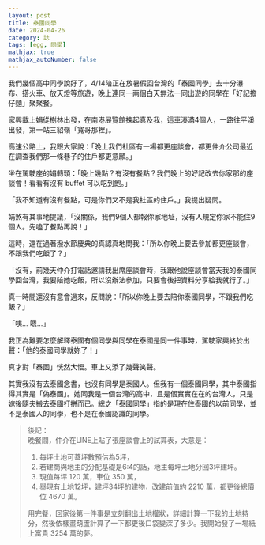 ```yaml
---
layout: post
title: 泰國同學
date: 2024-04-26
category: 誌
tags: [egg, 同學]
mathjax: true
mathjax_autoNumber: false
---
```


我們幾個高中同學說好了，4/14陪正在放暑假回台灣的「泰國同學」去十分瀑布、搭火車、放天燈等旅遊，晚上連同一兩個白天無法一同出遊的同學在「好記擔仔麵」聚聚餐。

<!--more-->
 
家興載上娟從樹林出發，在南港展覽館揀起真及我，這車湊滿4個人，一路往平溪出發，第一站三貂嶺「寬哥那裡」。

高速公路上，我跟大家說：「晚上我們社區有一場都更座談會，都更仲介公司最近在調查我們那一條巷子的住戶都更意願。」

坐在駕駛座的娟轉頭：「晚上幾點？有沒有餐點？我們晚上的好記改去你家那的座談會！看看有沒有 buffet 可以吃到飽。」

「我不知道有沒有餐點，可是你們又不是我社區的住戶。」我提出疑問。 

娟煞有其事地提議，「沒關係，我們9個人都報你家地址，沒有人規定你家不能住9個人。先嗑了餐點再說！」

這時，還在過著潑水節慶典的真認真地問我：「所以你晚上要去參加都更座談會，不跟我們吃飯了？」 

「沒有，前幾天仲介打電話邀請我出席座談會時，我跟他說座談會當天我的泰國同學回台灣，我要陪她吃飯，所以沒辦法參加，只要會後把資料分享給我就行了。」

真一時間還沒有意會過來，反問說：「所以你晚上要去陪你泰國同學，不跟我們吃飯？」

「咦... 嗯…」

我正為難要怎麼解釋泰國有個同學與同學在泰國是同一件事時，駕駛家興終於出聲：「他的泰國同學就妳了！」

真才對「泰國」恍然大悟。車上又添了幾聲笑聲。

其實我沒有去泰國念書，也沒有同學是泰國人。但我有一個泰國同學，其中泰國指得其實是「偽泰國」。她同我是一個台灣的高中，且是個實實在在的台灣人，只是嫁後隨夫搬去泰國打拼而已。總之「泰國同學」指的是現在住泰國的以前同學，並不是泰國人的同學，也不是在泰國認識的同學。

> 後記：<br>
> 晚餐間，仲介在LINE上貼了張座談會上的試算表，大意是：
> 1. 每坪土地可蓋坪數預估為5坪，
> 2. 若建商與地主的分配基礎是6:4的話，地主每坪土地分回3坪建坪。
> 3. 現值每坪 120 萬，車位 350 萬，
> 4. 舉現有土地12坪，建坪34坪的建物，改建前值約 2210 萬，都更後總價位 4670 萬。
>
> 用完餐，回家後第一件事是立刻翻出土地權狀，詳細計算一下我的土地持分，然後依樣畫葫蘆計算了一下都更後口袋變深了多少。我開始發了一場紙上富貴 3254 萬的夢。
